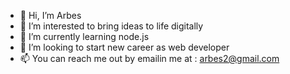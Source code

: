 - 👋 Hi, I’m Arbes
- 👀 I’m interested to bring ideas to life digitally
- 🌱 I’m currently learning node.js 
- 💞️ I’m looking to start new career as web developer
- 📫 You can reach me out by emailin me at : arbes2@gmail.com

<!---
arbes2/arbes2 is a ✨ special ✨ repository because its `README.md` (this file) appears on your GitHub profile.
You can click the Preview link to take a look at your changes.
--->
